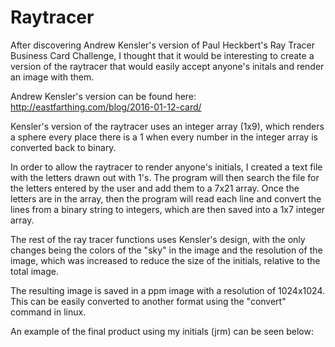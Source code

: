 # Raytracer

After discovering Andrew Kensler's version of Paul Heckbert's Ray Tracer Business Card Challenge, I thought that it would be interesting
to create a version of the raytracer that would easily accept anyone's initals and render an image with them.

Andrew Kensler's version can be found here: http://eastfarthing.com/blog/2016-01-12-card/

Kensler's version of the raytracer uses an integer array (1x9), which renders a sphere every place there is a 1 when every number
in the integer array is converted back to binary.

In order to allow the raytracer to render anyone's initials, I created a text file with the letters drawn out with 1's.  The program
will then search the file for the letters entered by the user and add them to a 7x21 array.  Once the letters are in the array, then
the program will read each line and convert the lines from a binary string to integers, which are then saved into a 1x7 integer array.

The rest of the ray tracer functions uses Kensler's design, with the only changes being the colors of the "sky" in the image
and the resolution of the image, which was increased to reduce the size of the initials, relative to the total image.

The resulting image is saved in a ppm image with a resolution of 1024x1024.  This can be easily converted to another format using the
"convert" command in linux.

An example of the final product using my initials (jrm) can be seen below: 

